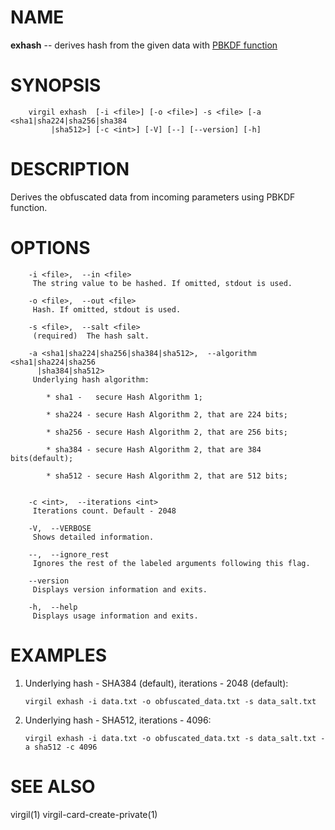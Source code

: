 NAME
====

**exhash** -- derives hash from the given data with [PBKDF function](https://github.com/VirgilSecurity/virgil/wiki/Virgil-Glossary#pbkdf-function)

SYNOPSIS
========

        virgil exhash  [-i <file>] [-o <file>] -s <file> [-a <sha1|sha224|sha256|sha384
             |sha512>] [-c <int>] [-V] [--] [--version] [-h]

DESCRIPTION
===========

Derives the obfuscated data from incoming parameters using PBKDF function.

OPTIONS
=======

        -i <file>,  --in <file>
         The string value to be hashed. If omitted, stdout is used.

        -o <file>,  --out <file>
         Hash. If omitted, stdout is used.

        -s <file>,  --salt <file>
         (required)  The hash salt.

        -a <sha1|sha224|sha256|sha384|sha512>,  --algorithm <sha1|sha224|sha256
          |sha384|sha512>
         Underlying hash algorithm:

            * sha1 -   secure Hash Algorithm 1;

            * sha224 - secure Hash Algorithm 2, that are 224 bits;

            * sha256 - secure Hash Algorithm 2, that are 256 bits;

            * sha384 - secure Hash Algorithm 2, that are 384 bits(default);

            * sha512 - secure Hash Algorithm 2, that are 512 bits;


        -c <int>,  --iterations <int>
         Iterations count. Default - 2048

        -V,  --VERBOSE
         Shows detailed information.

        --,  --ignore_rest
         Ignores the rest of the labeled arguments following this flag.

        --version
         Displays version information and exits.

        -h,  --help
         Displays usage information and exits.

EXAMPLES
========

1.  Underlying hash - SHA384 (default), iterations - 2048 (default):

        virgil exhash -i data.txt -o obfuscated_data.txt -s data_salt.txt

2.  Underlying hash - SHA512, iterations - 4096:

        virgil exhash -i data.txt -o obfuscated_data.txt -s data_salt.txt -a sha512 -c 4096

SEE ALSO
========

virgil(1)
virgil-card-create-private(1)

